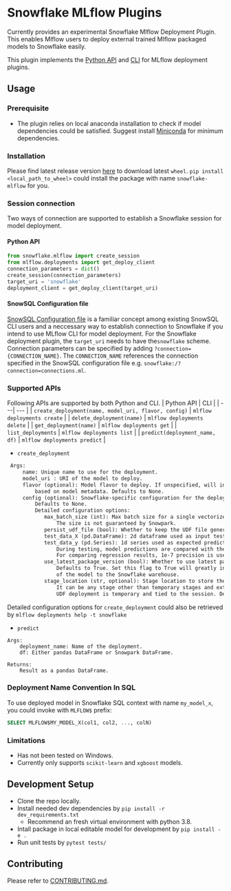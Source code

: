 # Snowflake MLflow Plugins

Currently provides an experimental Snowflake Mlflow Deployment Plugin.
This enables Mlflow users to deploy external trained Mlflow packaged models to Snowflake easily.

This plugin implements the [Python API](https://www.mlflow.org/docs/latest/python_api/mlflow.deployments.html)
and [CLI](https://www.mlflow.org/docs/latest/cli.html#mlflow-deployments) for MLflow deployment plugins.

## Usage
### Prerequisite
* The plugin relies on local anaconda installation to check if model dependencies could be satisfied. Suggest install [Miniconda](https://docs.conda.io/en/latest/miniconda.html) for minimum dependencies.

### Installation 
Please find latest release version [here](https://github.com/Snowflake-Labs/mlflow-snowflake/releases) to download latest `wheel`.
`pip install <local_path_to_wheel>` could install the package with name `snowflake-mlflow` for you.

### Session connection
Two ways of connection are supported to establish a Snowflake session for model deployment.
#### Python API
```python
from snowflake.mlflow import create_session
from mlflow.deployments import get_deploy_client
connection_parameters = dict()
create_session(connection_parameters)
target_uri = 'snowflake'
deployment_client = get_deploy_client(target_uri)
```
#### SnowSQL Configuration file
[SnowSQL Configuration file](https://docs.snowflake.com/en/user-guide/snowsql-config.html) is a familiar concept among existing SnowSQL CLI users and a neccessary way to establish connection to Snowflake if you intend to use MLflow CLI for model deployment.
For the Snowflake deployment plugin, the `target_uri` needs to have the`snowflake` scheme.
Connection parameters can be specified by adding `?connection={CONNECTION_NAME}`.
The `CONNECTION_NAME` references the connection specified in the SnowSQL configuration file e.g. `snowflake:/?connection=connections.ml`.
### Supported APIs
Following APIs are supported by both Python and CLI.
| Python API | CLI |
| ---| --- |
| `create_deployment(name, model_uri, flavor, config)`  | `mlflow deployments create`  |
| `delete_deployment(name)`  | `mlflow deployments delete`  |
| `get_deployment(name)` | `mlflow deployments get`  |
| `list_deployments` | `mlflow deployments list`  |
| `predict(deployment_name, df)` | `mlflow deployments predict`  |

*  `create_deployment`
```markdown
 Args:
     name: Unique name to use for the deployment.
     model_uri : URI of the model to deploy.
     flavor (optional): Model flavor to deploy. If unspecified, will infer
         based on model metadata. Defaults to None.
     config (optional): Snowflake-specific configuration for the deployment.
         Defaults to None.
         Detailed configuration options:
            max_batch_size (int): Max batch size for a single vectorized UDF invocation.
                The size is not guaranteed by Snowpark.
            persist_udf_file (bool): Whether to keep the UDF file generated.
            test_data_X (pd.DataFrame): 2d dataframe used as input test data.
            test_data_y (pd.Series): 1d series used as expected prediction results.
                During testing, model predictions are compared with the expected predictions given in `test_data_y`.
                For comparing regression results, 1e-7 precision is used.
            use_latest_package_version (bool): Whether to use latest package versions available in Snowlfake conda channel.
                Defaults to True. Set this flag to True will greatly increase the chance of successful deployment
                of the model to the Snowflake warehouse.
            stage_location (str, optional): Stage location to store the UDF and dependencies(format: `@my_named_stage`).
                It can be any stage other than temporary stages and external stages. If not specified,
                UDF deployment is temporary and tied to the session. Default to be none.
```
Detailed configuration options for `create_deployment` could also be retrieved by  `mlflow deployments help -t snowflake`

* `predict`
```
Args:
    deployment_name: Name of the deployment.
    df: Either pandas DataFrame or Snowpark DataFrame.

Returns:
    Result as a pandas DataFrame.
```

### Deployment Name Convention In SQL
To use deployed model in Snowflake SQL context with name `my_model_x`, you could invoke with `MLFLOW$` prefix:
```sql
SELECT MLFLOW$MY_MODEL_X(col1, col2, ..., colN)
```

### Limitations
* Has not been tested on Windows.
* Currently only supports `scikit-learn` and `xgboost` models.

## Development Setup
* Clone the repo locally.
* Install needed dev dependencies by `pip install -r dev_requirements.txt`
  * Recommend an fresh virtual environment with python 3.8.
* Intall package in local editable model for development by `pip install -e .`
* Run unit tests by `pytest tests/`

## Contributing
Please refer to [CONTRIBUTING.md](CONTRIBUTING.md).

